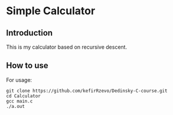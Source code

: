 # Simple Calculator

## Introduction

This is my calculator based on recursive descent.

## How to use

For usage:

```
git clone https://github.com/kefirRzevo/Dedinsky-C-course.git
cd Calculator
gcc main.c
./a.out
```
